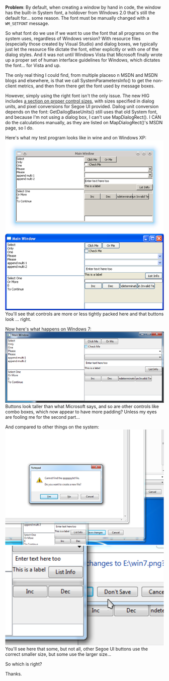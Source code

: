 **Problem**: By default, when creating a window by hand in code, the window has the built-in System font, a holdover from WIndows 2.0 that's still the default for... some reason. The font must be manually changed with a `WM_SETFONT` message.

So what font do we use if we want to use the font that all programs on the system uses, regardless of Windows version? With resource files (especially those created by Visual Studio) and dialog boxes, we typically just let the resource file dictate the font, either explicitly or with one of the dialog styles. And it was not until Windows Vista that Microsoft finally wrote up a proper set of human interface guidelines for Windows, which dictates the font... for Vista and up.

The only real thing I could find, from multiple placeso n MSDN and MSDN blogs and elsewhere, is that we call SystemParametersInfo() to get the non-client metrics, and then from there get the font used by message boxes.

However, simply using the right font isn't the only issue. The new HIG includes [a section on proper control sizes](http://msdn.microsoft.com/en-us/library/windows/desktop/aa511279.aspx#sizingspacing), with sizes specified in dialog units, and pixel conversions for Segoe UI provided. Dailog unit conversion depends on the font: GetDailogBaseUnits() still uses that old System font, and because I'm not using a dialog box, I can't use MapDialogRect(). I CAN do the calculations manually, as they are listed on MapDialogRect()'s MSDN page, so I do.

Here's what my test program looks like in wine and on Windows XP:
![wine image](wine.png)
![Windows XP image](winxp.png)
You'll see that controls are more or less tightly packed here and that buttons look ... right.

Now here's what happens on WIndows 7:
![Windows 7 image](win7.png)
Buttons look taller than what Microsoft says, and so are other controls like combo boxes, which now appear to have more padding? Unless my eyes are fooling me for the second part...

And compared to other things on the system:
![Windows 7 image with comparisons](win7full.png)
![another one](win7full2.png)
You'll see here that some, but not all, other Segoe UI buttons use the correct smaller size, but some use the larger size...

So which is right?

Thanks.
